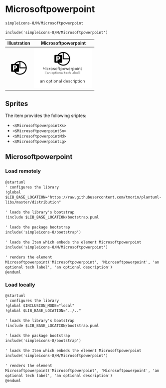 # Microsoftpowerpoint


```text
simpleicons-8/M/Microsoftpowerpoint
```

```text
include('simpleicons-8/M/Microsoftpowerpoint')
```



| Illustration | Microsoftpowerpoint |
| :---: | :---: |
| ![illustration for Illustration](../../simpleicons-8/M/Microsoftpowerpoint.png) | ![illustration for Microsoftpowerpoint](../../simpleicons-8/M/Microsoftpowerpoint.Local.png) |



## Sprites
The item provides the following sriptes:

- `<$MicrosoftpowerpointXs>`
- `<$MicrosoftpowerpointSm>`
- `<$MicrosoftpowerpointMd>`
- `<$MicrosoftpowerpointLg>`





## Microsoftpowerpoint

### Load remotely
```plantuml
@startuml
' configures the library
!global $LIB_BASE_LOCATION="https://raw.githubusercontent.com/tmorin/plantuml-libs/master/distribution"

' loads the library's bootstrap
!include $LIB_BASE_LOCATION/bootstrap.puml

' loads the package bootstrap
include('simpleicons-8/bootstrap')

' loads the Item which embeds the element Microsoftpowerpoint
include('simpleicons-8/M/Microsoftpowerpoint')

' renders the element
Microsoftpowerpoint('Microsoftpowerpoint', 'Microsoftpowerpoint', 'an optional tech label', 'an optional description')
@enduml
```

### Load locally
```plantuml
@startuml
' configures the library
!global $INCLUSION_MODE="local"
!global $LIB_BASE_LOCATION="../.."

' loads the library's bootstrap
!include $LIB_BASE_LOCATION/bootstrap.puml

' loads the package bootstrap
include('simpleicons-8/bootstrap')

' loads the Item which embeds the element Microsoftpowerpoint
include('simpleicons-8/M/Microsoftpowerpoint')

' renders the element
Microsoftpowerpoint('Microsoftpowerpoint', 'Microsoftpowerpoint', 'an optional tech label', 'an optional description')
@enduml
```

